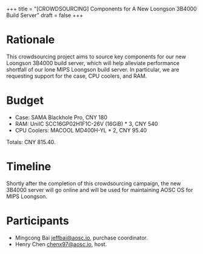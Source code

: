 +++
title = "[CROWDSOURCING] Components for A New Loongson 3B4000 Build Server"
draft = false
+++

# Rationale

This crowdsourcing project aims to source key components for our new Loongson 3B4000 build server, which will help alleviate performance shortfall of our lone MIPS Loongson build server. In particular, we are requesting support for the case, CPU coolers, and RAM.

# Budget

- Case: SAMA Blackhole Pro, CNY 180
- RAM: UniIC SCC16GP02H1F1C-26V (16GiB) * 3, CNY 540
- CPU Coolers: MACOOL MD400H-YL * 2, CNY 95.40

Totals: CNY 815.40.

# Timeline

Shortly after the completion of this crowdsourcing campaign, the new 3B4000 server will go online and will be used for maintaining AOSC OS for MIPS Loongson.

# Participants

- Mingcong Bai <jeffbai@aosc.io>, purchase coordinator.
- Henry Chen <chenx97@aosc.io>, host.
